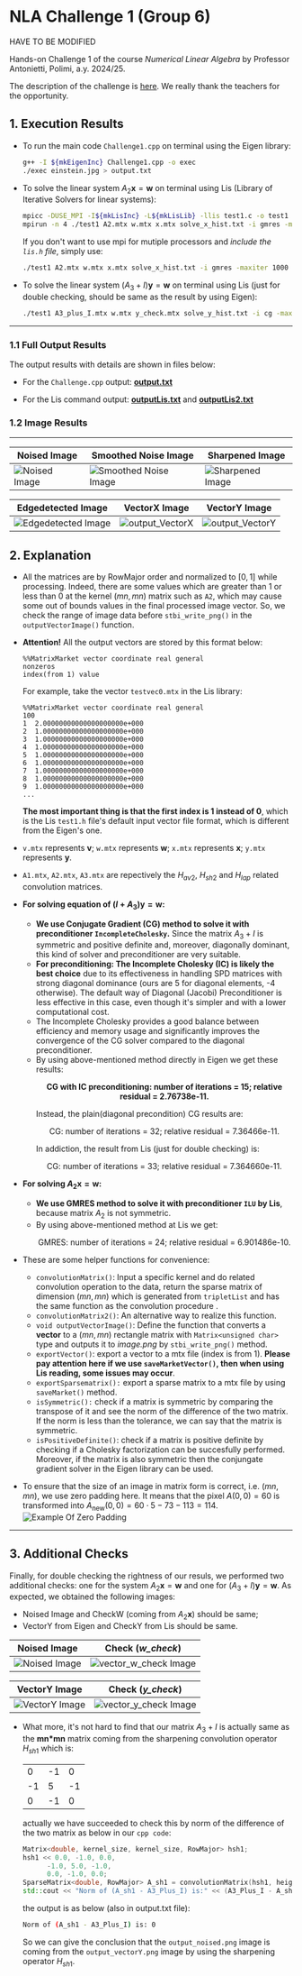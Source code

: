 # NLA Challenge 1 (Group 6)

HAVE TO BE MODIFIED

Hands-on Challenge 1 of the course _Numerical Linear Algebra_ by Professor Antonietti, Polimi, a.y. 2024/25.

The description of the challenge is [here](Challenge1_description.pdf). We really thank the teachers for the opportunity.

## 1. Execution Results

- To run the main code `Challenge1.cpp` on terminal using the Eigen library:

  ```bash
  g++ -I ${mkEigenInc} Challenge1.cpp -o exec
  ./exec einstein.jpg > output.txt
  ```

- To solve the linear system $A_2 \mathbf{x}=\mathbf{w}$ on terminal using Lis (Library of Iterative Solvers for linear systems):

  ```bash
  mpicc -DUSE_MPI -I${mkLisInc} -L${mkLisLib} -llis test1.c -o test1
  mpirun -n 4 ./test1 A2.mtx w.mtx x.mtx solve_x_hist.txt -i gmres -maxiter 1000 -tol 1.0e-9 -p ilu -ilu 2 > outputLis.txt
  ```

  If you don't want to use mpi for mutiple processors and _include the `lis.h` file_, simply use:

  ```bash
  ./test1 A2.mtx w.mtx x.mtx solve_x_hist.txt -i gmres -maxiter 1000 -tol 1.0e-9 -p ilu -ilu 2 > outputLis.txt
  ```

- To solve the linear system $(A_3 + I) \mathbf{y}=\mathbf{w}$ on terminal using Lis (just for double checking, should be same as the result by using Eigen):

  ```bash
  ./test1 A3_plus_I.mtx w.mtx y_check.mtx solve_y_hist.txt -i cg -maxiter 1000 -tol 1.0e-10 > outputLis2.txt
  ```

---

### 1.1 Full Output Results

The output results with details are shown in files below:

- For the `Challenge.cpp` output: **[output.txt](output.txt)**

- For the Lis command output: **[outputLis.txt](outputLis.txt)** and **[outputLis2.txt](outputLis2.txt)**

### 1.2 Image Results

---

| Noised Image                            | Smoothed Noise Image                              | Sharpened Image                               |
| --------------------------------------- | ------------------------------------------------- | --------------------------------------------- |
| ![Noised Image](output_NoisedImage.png) | ![Smoothed Noise Image](output_SmoothedImage.png) | ![Sharpened Image](output_SharpenedImage.png) |

| Edgedetected Image                                   | VectorX Image                         | VectorY Image                         |
| ---------------------------------------------------- | ------------------------------------- | ------------------------------------- |
| ![Edgedetected Image](output_EdgeDetectionImage.png) | ![output_VectorX](output_VectorX.png) | ![output_VectorY](output_VectorY.png) |

## 2. Explanation

- All the matrices are by RowMajor order and normalized to $[0,1]$ while processing. Indeed, there are some values which are greater than 1 or less than 0 at the kernel $(mn,mn)$ matrix such as `A2`, which may cause some out of bounds values in the final processed image vector. So, we check the range of image data before `stbi_write_png()` in the `outputVectorImage()` function.

- **Attention!** All the output vectors are stored by this format below:

  ```
  %%MatrixMarket vector coordinate real general
  nonzeros
  index(from 1) value
  ```

  For example, take the vector `testvec0.mtx` in the Lis library:

  ```
  %%MatrixMarket vector coordinate real general
  100
  1  2.00000000000000000000e+000
  2  1.00000000000000000000e+000
  3  1.00000000000000000000e+000
  4  1.00000000000000000000e+000
  5  1.00000000000000000000e+000
  6  1.00000000000000000000e+000
  7  1.00000000000000000000e+000
  8  1.00000000000000000000e+000
  9  1.00000000000000000000e+000
  ...
  ```

  **The most important thing is that the first index is 1 instead of 0**, which is the Lis `test1.h` file's default input vector file format, which is different from the Eigen's one.

- `v.mtx` represents $\mathbf v$; `w.mtx` represents $\mathbf w$; `x.mtx` represents $\mathbf x$; `y.mtx` represents $\mathbf y$.

- `A1.mtx`, `A2.mtx`, `A3.mtx` are repectively the $H_{av2}$, $H_{sh2}$ and $H_{lap}$ related convolution matrices.

- **For solving equation of $(I + A_3) \mathbf y = \mathbf w$:**

  - **We use Conjugate Gradient (CG) method to solve it with preconditioner `IncompleteCholesky`.** Since the matrix $A_3+I$ is symmetric and positive definite and, moreover, diagonally dominant, this kind of solver and preconditioner are very suitable.
  - **For preconditioning: The Incomplete Cholesky (IC) is likely the best choice** due to its effectiveness in handling SPD matrices with strong diagonal dominance (ours are 5 for diagonal elements, -4 otherwise). The default way of Diagonal (Jacobi) Preconditioner is less effective in this case, even though it's simpler and with a lower computational cost.
  - The Incomplete Cholesky provides a good balance between efficiency and memory usage and significantly improves the convergence of the CG solver compared to the diagonal preconditioner.
  - By using above-mentioned method directly in Eigen we get these results:
    <p align="center"> <strong> CG with IC preconditioning: number of iterations = 15; relative residual = 2.76738e-11. </strong> </p>    
    Instead, the plain(diagonal precondition) CG results are:
    <p align="center"> CG: number of iterations = 32; relative residual = 7.36466e-11. </p>
    In addiction, the result from Lis (just for double checking) is:
    <p align="center"> CG: number of iterations = 33; relative residual = 7.364660e-11. </p>

- **For solving $A_2 \mathbf x = \mathbf w$:**

  - **We use GMRES method to solve it with preconditioner `ILU` by Lis**, because matrix $A_2$ is not symmetric.
  - By using above-mentioned method at Lis we get:
    <p align="center"> GMRES: number of iterations = 24; relative residual = 6.901486e-10. </p>

- These are some helper functions for convenience:

  - `convolutionMatrix()`: Input a specific kernel and do related convolution operation to the data, return the sparse matrix of dimension $(mn,mn)$ which is generated from `tripletList` and has the same function as the convolution procedure .
  - `convolutionMatrix2()`: An alternative way to realize this function.
  - `void outputVectorImage()`: Define the function that converts a **vector** to a $(mn,mn)$ rectangle matrix with `Matrix<unsigned char>` type and outputs it to _image.png_ by `stbi_write_png()` method.
  - `exportVector()`: export a vector to a mtx file (index is from 1). **Please pay attention here if we use `saveMarketVector()`, then when using Lis reading, some issues may occur**.
  - `exportSparsematrix():` export a sparse matrix to a mtx file by using `saveMarket()` method.
  - `isSymmetric():` check if a matrix is symmetric by comparing the transpose of it and see the norm of the difference of the two matrix. If the norm is less than the tolerance, we can say that the matrix is symmetric.
  - `isPositiveDefinite()`: check if a matrix is positive definite by checking if a Cholesky factorization can be succesfully performed. Moreover, if the matrix is also symmetric then the conjungate gradient solver in the Eigen library can be used.

- To ensure that the size of an image in matrix form is correct, i.e. $(mn,mn)$, we use zero padding here. It means that the pixel $A(0,0)=60$ is transformed into $A_{\text{new}}(0,0)=60\cdot5-73-113=114$.
  ![Example Of Zero Padding](ZeroPadding.png)

---

## 3. Additional Checks

Finally, for double checking the rightness of our resuls, we performed two additional checks: one for the system $A_2 \mathbf{x} = \mathbf{w}$ and one for $(A_3 + I) \mathbf{y}=\mathbf{w}$. As expected, we obtained the following images:

- Noised Image and CheckW (coming from $A_2 \mathbf{x}$) should be same;
- VectorY from Eigen and CheckY from Lis should be same.

| Noised Image                            | Check (_w_check_)                                 |
| --------------------------------------- | ------------------------------------------------- |
| ![Noised Image](output_NoisedImage.png) | ![vector_w_check Image](output_VectorW_check.png) |

| VectorY Image                        | Check (_y_check_)                                 |
| ------------------------------------ | ------------------------------------------------- |
| ![VectorY Image](output_VectorY.png) | ![vector_y_check Image](output_VectorY_check.png) |

- What more, it's not hard to find that our matrix $A_3 + I$ is actually same as the **mn\*mn** matrix coming from the sharpening convolution operator $H_{sh1}$ which is:
  <div align="center">
    <table>
      <tr><td> 0 </td><td> -1 </td><td> 0 </td></tr>
      <tr><td> -1 </td><td> 5 </td><td> -1 </td></tr>
      <tr><td> 0 </td><td> -1 </td><td> 0 </td></tr>
    </table>
  </div>

  actually we have succeeded to check this by norm of the difference of the two matrix as below in our `cpp code`:

  ```cpp
  Matrix<double, kernel_size, kernel_size, RowMajor> hsh1;
  hsh1 << 0.0, -1.0, 0.0,
        -1.0, 5.0, -1.0,
        0.0, -1.0, 0.0;
  SparseMatrix<double, RowMajor> A_sh1 = convolutionMatrix(hsh1, height, width);
  std::cout << "Norm of (A_sh1 - A3_Plus_I) is:" << (A3_Plus_I - A_sh1).norm() << std::endl;
  ```

  the output is as below (also in output.txt file):

  ```bash
  Norm of (A_sh1 - A3_Plus_I) is: 0
  ```

  So we can give the conclusion that the `output_noised.png` image is coming from the `output_vectorY.png` image by using the sharpening operator $H_{sh1}$.
